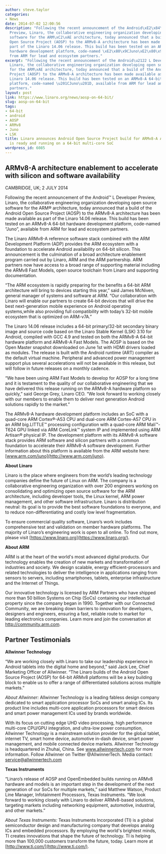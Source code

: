 ```yaml
---
author: steve.taylor
categories:
- News
date: 2014-07-02 12:00:56
description: "Following the recent announcement of the Android\xE2\x84\xA2 L Developer
  Preview, Linaro, the collaborative engineering organization developing open source
  software for the ARM\xC2\xAE architecture, today announced that a build of the Android
  Open Source Project (AOSP) to the ARMv8-A architecture has been made available as
  part of the Linaro 14.06 release. This build has been tested on an ARMv8-A 64-bit
  hardware development platform, code-named \xE2\x80\x9CJuno\xE2\x80\x9D, available
  from ARM for lead and ecosystem partners."
excerpt: "Following the recent announcement of the Android\u2122 L Developer Preview,
  Linaro, the collaborative engineering organization developing open source software
  for the ARM\xAE architecture, today announced that a build of the Android Open Source
  Project (AOSP) to the ARMv8-A architecture has been made available as part of the
  Linaro 14.06 release. This build has been tested on an ARMv8-A 64-bit hardware development
  platform, code-named \u201CJuno\u201D, available from ARM for lead and ecosystem
  partners."
layout: post
link: https://www.linaro.org/news/aosp-on-64-bit/
slug: aosp-on-64-bit
tags:
- 64-bit
- android
- AOSP
- ARMv8
- Juno
- LSK
title: Linaro announces Android Open Source Project build for ARMv8-A Architecture
  is ready and running on a 64-bit multi-core SoC
wordpress_id: 6085
---
```


## ARMv8-A architecture enablement to accelerate with silicon and software availability


CAMBRIDGE, UK; 2 JULY 2014

Following the recent announcement of the Android™ L Developer Preview, Linaro, the collaborative engineering organization developing open source software for the ARM® architecture, today announced that a build of the Android Open Source Project (AOSP) to the ARMv8-A architecture has been made available as part of the Linaro 14.06 release. This build has been tested on an ARMv8-A 64-bit hardware development platform, code-named “Juno”, available from ARM for lead and ecosystem partners.

The Linaro ARMv8-A reference software stack combined with the ARM Development Platform (ADP) provides the ARM ecosystem with a foundation to accelerate Android availability on 64-bit silicon. This announcement is the culmination of a broad architecture enablement program carried out by Linaro, ARM and the ARM partnership. ARM partners now have access to a broad range of supporting material including the ARMv8 Fast Models, open source toolchain from Linaro and supporting documentation.

“The ARM ecosystem is rapidly preparing for the benefits a 64-bit ARM architecture will bring to devices starting this year,” said James McNiven, general manager of systems and software at ARM. “Our collaboration with Linaro will enable our partners to create 64-bit devices that will drive the best next-generation mobile experience on Android operating systems,while also providing full compatibility with today’s 32-bit mobile ecosystem that is optimized on ARM-v7A.”

The Linaro 14.06 release includes a 64-bit primary/32-bit secondary binary image and source code based on the Linaro Stable Kernel (LSK) 3.10 for Android, compiled with GCC 4.9 and tested on both the ARMv8-A 64-bit hardware platform and ARMv8-A Fast Models. The AOSP is based on the Open Master snapshot downloaded on June 1st with HDMI drivers loaded as modules. The release is built with the Android runtime (ART) compiler as the default virtual machine. Peripheral and advanced power management support plus several accelerations will not be available in this release, but will follow in future releases on a monthly cadence.

“We have been using ARM Fast Models to develop for AOSP for a long time and it is testament to the quality of our collaborative engineering that we have delivered this release running on the ARMv8-A hardware platform so quickly,” said George Grey, Linaro CEO. “We look forward to working closely with our members to enable them to deliver next generation Android solutions rapidly to the market.”

The ARMv8-A hardware development platform includes an SoC with a quad-core ARM Cortex®-A53 CPU and dual-core ARM Cortex-A57 CPU in an ARM big.LITTLE™ processing configuration with a quad-core ARM Mali™-T624 GPU linked via ARM CoreLink™ system IP and implemented using ARM Artisan® physical IP. The development platform with its ARMv8-A software stack provides ARM software and silicon partners with a common foundation to accelerate their ARMv8-A software development. Further information about this platform is available from the ARM website here: [www.arm.com/juno](http://www.arm.com/juno).

**About Linaro**

Linaro is the place where engineers from the world’s leading technology companies define the future of Linux on ARM. The company is a collaborative engineering organization with over 200 engineers working on consolidating and optimizing open source software for the ARM architecture, including developer tools, the Linux kernel, ARM power management, and other software infrastructure. Linaro is distribution neutral: its goal is to provide the best software foundations to everyone, and to reduce non-differentiating and costly low level fragmentation.

To ensure commercial quality software, Linaro’s work includes comprehensive test and validation on member hardware platforms. The majority of Linaro’s engineering work is open to all online. To find out more, please visit [https://www.linaro.org](https://www.linaro.org/).

**About ARM**

ARM is at the heart of the world's most advanced digital products. Our technology enables the creation of new markets and transformation of industries and society. We design scalable, energy efficient-processors and related technologies to deliver the intelligence in applications ranging from sensors to servers, including smartphones, tablets, enterprise infrastructure and the Internet of Things.

Our innovative technology is licensed by ARM Partners who have shipped more than 50 billion Systems on Chip (SoCs) containing our intellectual property since the company began in 1990. Together with our Connected Community, we are breaking down barriers to innovation for developers, designers and engineers, ensuring a fast, reliable route to market for leading electronics companies. Learn more and join the conversation at http://community.arm.com.


## **Partner Testimonials**


**Allwinner Technology**

“We are working closely with Linaro to take our leadership experience in Android tablets into the digital home and beyond,” said Jack Lee, Chief Marketing Officer of Allwinner. “The Linaro builds of the Android Open Source Project (AOSP) for 64-bit ARMv8 platforms will be a key building block to enable us to offer a range of differentiated solutions across multiple markets.”

_About Allwinner:_ Allwinner Technology is a leading fabless design company dedicated to smart application processor SoCs and smart analog ICs. Its product line includes multi-core application processors for smart devices and smart power management ICs used by brands worldwide.

With its focus on cutting edge UHD video processing, high performance multi-core CPU/GPU integration, and ultra-low power consumption, Allwinner Technology is a mainstream solution provider for the global tablet, internet TV, smart home device, automotive in-dash device, smart power management, and mobile connected device markets. Allwinner Technology is headquartered in Zhuhai, China. See www.allwinnertech.com for more information. Follow Allwinner on Twitter @AllwinnerTech. Media contact: service@allwinnertech.com

**Texas Instruments**

“Linaro’s release of AOSP and OpenEmbedded builds running on ARMv8 hardware and models is an important step in the development of the next generation of our SoCs for multiple markets,” said Matthew Watson, Product Line Manager, Infotainment Processors, Texas Instruments. “We look forward to working closely with Linaro to deliver ARMv8-based solutions, targeting markets including networking equipment, automotive, industrial, and other markets.”

_About Texas Instruments:_ Texas Instruments Incorporated (TI) is a global semiconductor design and manufacturing company that develops analog ICs and embedded processors. By employing the world's brightest minds, TI creates innovations that shape the future of technology. TI is helping more than 100,000 customers transform the future, today. Learn more at [http://www.ti.com/](http://www.ti.com/).
